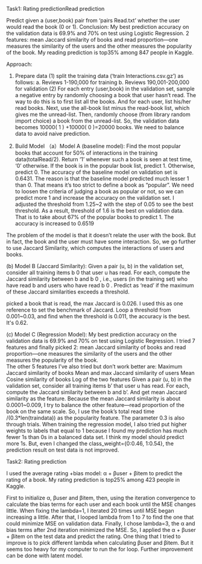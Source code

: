 Task1: Rating predictionRead prediction

Predict given a (user,book) pair from ‘pairs Read.txt’ whether the user would read the book (0 or 1).
Conclusion: My best prediction accuracy on the validation data is 69.9% and 70% on test using Logistic Regression.
2 features: mean Jaccard similarity of books and read proportion—one measures the similarity of the users and the other measures the popularity of the book. 
My reading prediction is top35% among 847 people in Kaggle.


Approach: 
1.	Prepare data 
(1) split the training data (‘train Interactions.csv.gz’) as follows: 
a. Reviews 1-190,000 for training 
b. Reviews 190,001-200,000 for validation
(2) For each entry (user,book) in the validation set, sample a negative entry by randomly choosing a book that user hasn’t read. 
The way to do this is to first list all the books. And for each user, list his/her read books. Next, use the all-book list minus the read-book list, which gives me the unread-list. Then, randomly choose (from library random import choice) a book from the unread-list.
So, the validation data becomes 10000( 1 ) +10000( 0 )=20000 books.
We need to balance data to avoid naive prediction.

2.	Build Model 
（a）Model A (baseline model): 
Find the most popular books that account for 50% of interactions in the training data(totalRead/2). Return ‘1’ whenever such a book is seen at test time, ‘0’ otherwise.
If the book is in the popular book list, predict 1.
Otherwise, predict 0.
The accuracy of the baseline model on validation set is 0.6431.
The reason is that the baseline model predicted much lesser 1 than 0. That means it’s too strict to define a book as “popular”. We need to loosen the criteria of judging a book as popular or not, so we can predict more 1 and increase the accuracy on the validation set.
I adjusted the threshold from 1.25~2 with the step of 0.05 to see the best threshold.
As a result, threshold of 1.6 is the best on validation data. That is to take about 67% of the popular books to predict 1.
The accuracy is increased to 0.6519

 


The problem of the model is that it doesn’t relate the user with the book. But in fact, the book and the user must have some interaction. So, we go further to use Jaccard Similarity, which computes the interactions of users and books. 

(b) Model B (Jaccard Similarity):
Given a pair (u, b) in the validation set, consider all training items b 0 that user u has read. For each, compute the Jaccard similarity between b and b 0 , i.e., users (in the training set) who have read b and users who have read b 0 . Predict as ‘read’ if the maximum of these Jaccard similarities exceeds a threshold.

picked a book that is read, the max Jaccard is 0.026. I used this as one reference to set the benchmark of Jaccard.
Loop a threshold from 0.001~0.03, and find when the threshold is 0.011, the accuracy is the best. It's 0.62.


(c) Model C (Regression Model):
My best prediction accuracy on the validation data is 69.9% and 70% on test using Logistic Regression. I tried 7 features and finally picked 2: mean Jaccard similarity of books and read proportion—one measures the similarity of the users and the other measures the popularity of the book.  
The other 5 features I’ve also tried but don’t work better are: 
Maximum Jaccard similarity of books 
Mean and max Jaccard similarity of users 
Mean Cosine similarity of books
Log of the two features 
Given a pair (u, b) in the validation set, consider all training items b’ that user u has read. For each, compute the Jaccard similarity between b and b’. And get mean Jaccard similarity as the feature.
Because the mean Jaccard similarity is about 0.0001~0.009, I try to balance the other feature—read proportion of the book on the same scale. So, I use the book’s total read time /(0.3*len(traindata)) as the popularity feature. The parameter 0.3 is also through trials.
When training the regression model, I also tried put higher weights to labels that equal to 1 because I found my prediction has much fewer 1s than 0s in a balanced data set. I think my model should predict more 1s. But, even I changed the class_weight={0:0.46, 1:0.54}, the prediction result on test data is not improved.

Task2: Rating prediction

I used the average rating +bias model: α + βuser + βitem to predict the rating of a book.
My rating prediction is top25% among 423 people in Kaggle.

First to initialize α, βuser and βitem, then, using the iteration convergence to calculate the bias terms for each user and each book until the MSE changes little. 
When fixing the lambda=1, I iterated 20 times until MSE began increasing a little. After that, I looped lambda from 1 to 7 to find the one that could minimize MSE on validation data. 
Finally, I chose lambda=3, the α and bias terms after 2nd iteration minimized the MSE.
So, I applied the α + βuser + βitem on the test data and predict the rating. 
One thing that I tried to improve is to pick different lambda when calculating βuser and βitem.
But it seems too heavy for my computer to run the for loop. 
Further improvement can be done with latent model.
